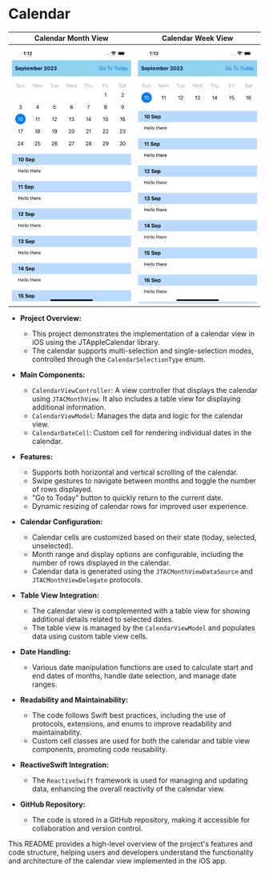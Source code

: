 # Calendar

Calendar Month View | Calendar Week View
:-------------------------:|:-------------------------:
<img alt="Products list" src="Screenshots/Month_View.png">|<img alt="Products list" src="Screenshots/Week_View.png">

- **Project Overview:**
  - This project demonstrates the implementation of a calendar view in iOS using the JTAppleCalendar library.
  - The calendar supports multi-selection and single-selection modes, controlled through the `CalendarSelectionType` enum.
  
- **Main Components:**
  - `CalendarViewController`: A view controller that displays the calendar using `JTACMonthView`. It also includes a table view for displaying additional information.
  - `CalendarViewModel`: Manages the data and logic for the calendar view.
  - `CalendarDateCell`: Custom cell for rendering individual dates in the calendar.

- **Features:**
  - Supports both horizontal and vertical scrolling of the calendar.
  - Swipe gestures to navigate between months and toggle the number of rows displayed.
  - "Go to Today" button to quickly return to the current date.
  - Dynamic resizing of calendar rows for improved user experience.
  
- **Calendar Configuration:**
  - Calendar cells are customized based on their state (today, selected, unselected).
  - Month range and display options are configurable, including the number of rows displayed in the calendar.
  - Calendar data is generated using the `JTACMonthViewDataSource` and `JTACMonthViewDelegate` protocols.
  
- **Table View Integration:**
  - The calendar view is complemented with a table view for showing additional details related to selected dates.
  - The table view is managed by the `CalendarViewModel` and populates data using custom table view cells.
  
- **Date Handling:**
  - Various date manipulation functions are used to calculate start and end dates of months, handle date selection, and manage date ranges.

- **Readability and Maintainability:**
  - The code follows Swift best practices, including the use of protocols, extensions, and enums to improve readability and maintainability.
  - Custom cell classes are used for both the calendar and table view components, promoting code reusability.

- **ReactiveSwift Integration:**
  - The `ReactiveSwift` framework is used for managing and updating data, enhancing the overall reactivity of the calendar view.
  
- **GitHub Repository:**
  - The code is stored in a GitHub repository, making it accessible for collaboration and version control.

This README provides a high-level overview of the project's features and code structure, helping users and developers understand the functionality and architecture of the calendar view implemented in the iOS app.
